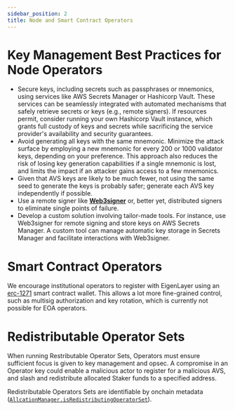 ```yaml
---
sidebar_position: 2
title: Node and Smart Contract Operators
---
```


# Key Management Best Practices for Node Operators

- Secure keys, including secrets such as passphrases or mnemonics, using services like AWS Secrets Manager or Hashicorp Vault. These services can be seamlessly integrated with automated mechanisms that safely retrieve secrets or keys (e.g., remote signers). If resources permit, consider running your own Hashicorp Vault instance, which grants full custody of keys and secrets while sacrificing the service provider's availability and security guarantees.
- Avoid generating all keys with the same mnemonic. Minimize the attack surface by employing a new mnemonic for every 200 or 1000 validator keys, depending on your preference. This approach also reduces the risk of losing key generation capabilities if a single mnemonic is lost, and limits the impact if an attacker gains access to a few mnemonics.
- Given that AVS keys are likely to be much fewer, not using the same seed to generate the keys is probably safer; generate each AVS key independently if possible.
- Use a remote signer like **[Web3signer](https://github.com/ConsenSys/web3signer)** or, better yet, distributed signers to eliminate single points of failure.
- Develop a custom solution involving tailor-made tools. For instance, use Web3signer for remote signing and store keys on AWS Secrets Manager. A custom tool can manage automatic key storage in Secrets Manager and facilitate interactions with Web3signer.

# Smart Contract Operators

We encourage institutional operators to register with EigenLayer using an [erc-1271](https://eips.ethereum.org/EIPS/eip-1271) smart contract wallet. This allows a lot more fine-grained control, such as multisig authorization and key rotation, which is currently not possible for EOA operators.

# Redistributable Operator Sets

When running Restributable Operator Sets, Operators must ensure sufficient focus is given to key management and opsec.
A compromise in an Operator key could enable a malicious actor to register for a malicious AVS, and slash and redistribute
allocated Staker funds to a specified address.

Redistributable Operators Sets are identifiable by onchain metadata ([`AllcationManager.isRedistributingOperatorSet`](https://github.com/Layr-Labs/eigenlayer-contracts/blob/v1.5.0-rc.0/src/contracts/interfaces/IAllocationManager.sol)). 
